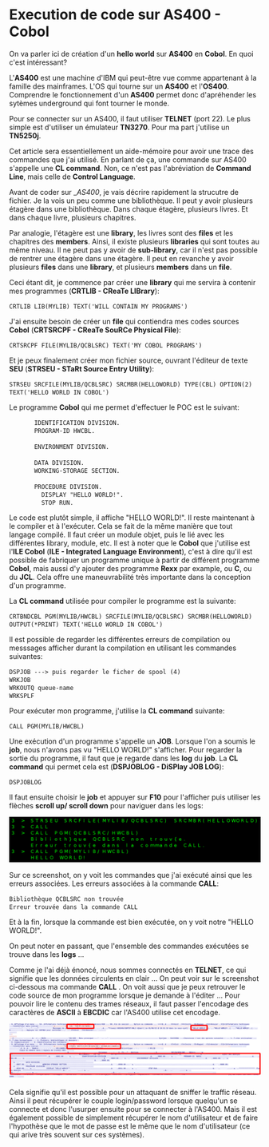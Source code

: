# Execution de code sur AS400 - Cobol

On va parler ici de création d'un __hello world__ sur __AS400__ en __Cobol__. En quoi c'est intéressant?

L'__AS400__ est une machine d'IBM qui peut-être vue comme appartenant à la famille des mainframes. L'OS qui tourne sur un __AS400__ et l'__OS400__. Comprendre le fonctionnement d'un __AS400__ permet donc d'apréhender les sytèmes underground qui font tourner le monde.

Pour se connecter sur un AS400, il faut utiliser __TELNET__ (port 22). Le plus simple est d'utiliser un émulateur __TN3270__. Pour ma part j'utilise un __TN5250j__.

Cet article sera essentiellement un aide-mémoire pour avoir une trace des commandes que j'ai utilisé. En parlant de ça, une commande sur AS400 s'appelle une __CL command__. Non, ce n'est pas l'abréviation de __Command Line__, mais celle de __Control Language__.

Avant de coder sur __AS400_, je vais décrire rapidement la strucutre de fichier. Je la vois un peu comme une bibliothèque. Il peut y avoir plusieurs étagère dans une bibliothèque. Dans chaque étagère, plusieurs livres. Et dans chaque livre, plusieurs chapitres.

Par analogie, l'étagère est une __library__, les livres sont des __files__ et les chapitres des __members__. Ainsi, il existe plusieurs __libraries__ qui sont toutes au même niveau. Il ne peut pas y avoir de __sub-library__, car il n'est pas possible de rentrer une étagère dans une étagère. Il peut en revanche y avoir plusieurs __files__ dans une __library__, et plusieurs __members__ dans un __file__.

Ceci étant dit, je commence par créer une __library__ qui me servira à contenir mes programmes (__CRTLIB - CReaTe LIBrary__):

```
CRTLIB LIB(MYLIB) TEXT('WILL CONTAIN MY PROGRAMS')
```

J'ai ensuite besoin de créer un __file__ qui contiendra mes codes sources __Cobol__ (__CRTSRCPF - CReaTe SouRCe Physical File__):

```
CRTSRCPF FILE(MYLIB/QCBLSRC) TEXT('MY COBOL PROGRAMS')
```

Et je peux finalement créer mon fichier source, ouvrant l'éditeur de texte __SEU__ (__STRSEU - STaRt Source Entry Utility__):

```
STRSEU SRCFILE(MYLIB/QCBLSRC) SRCMBR(HELLOWORLD) TYPE(CBL) OPTION(2) TEXT('HELLO WORLD IN COBOL')
```

Le programme __Cobol__ qui me permet d'effectuer le POC est le suivant:

```
       IDENTIFICATION DIVISION.
       PROGRAM-ID HWCBL.

       ENVIRONMENT DIVISION.

       DATA DIVISION.
       WORKING-STORAGE SECTION.

       PROCEDURE DIVISION.
         DISPLAY "HELLO WORLD!".
         STOP RUN.
```

Le code est plutôt simple, il affiche "HELLO WORLD!". Il reste maintenant à le compiler et à l'exécuter. Cela se fait de la même manière que tout langage compilé. Il faut créer un module objet, puis le lié avec les différentes library, module, etc. Il est à noter que le __Cobol__ que j'utilise est l'__ILE Cobol__ (__ILE - Integrated Language Environment__), c'est à dire qu'il est possible de fabriquer un programme unique à partir de différent programme __Cobol__, mais aussi d'y ajouter des programme __Rexx__ par example, ou __C__, ou du __JCL__. Cela offre une maneuvrabilité très importante dans la conception d'un programme.

La __CL command__ utilisée pour compiler le programme est la suivante:

```
CRTBNDCBL PGM(MYLIB/HWCBL) SRCFILE(MYLIB/QCBLSRC) SRCMBR(HELLOWORLD) OUTPUT(*PRINT) TEXT('HELLO WORLD IN COBOL')
```

Il est possible de regarder les différentes erreurs de compilation ou messsages afficher durant la compilation en utilisant les commandes suivantes:

```
DSPJOB ---> puis regarder le ficher de spool (4)
WRKJOB
WRKOUTQ queue-name
WRKSPLF
```


Pour exécuter mon programme, j'utilise la __CL command__ suivante:

```
CALL PGM(MYLIB/HWCBL)
```

Une exécution d'un programme s'appelle un __JOB__. Lorsque l'on a soumis le __job__, nous n'avons pas vu "HELLO WORLD!" s'afficher. Pour regarder la sortie du programme, il faut que je regarde dans les __log__ du __job__. La __CL command__ qui permet cela est (__DSPJOBLOG - DiSPlay JOB LOG__):

```
DSPJOBLOG
```

Il faut ensuite choisir le __job__ et appuyer sur __F10__ pour l'afficher puis utiliser les flèches __scroll up/ scroll down__ pour naviguer dans les logs:

![image alt text](/images/mainframe/as400/HWCBL-log.png)

Sur ce screenshot, on y voit les commandes que j'ai exécuté ainsi que les erreurs associées. Les erreurs associées à la commande __CALL__:

```
Bibliothèque QCBLSRC non trouvée
Erreur trouvée dans la commande CALL
```

Et à la fin, lorsque la commande est bien exécutée, on y voit notre "HELLO WORLD!".

On peut noter en passant, que l'ensemble des commandes exécutées se trouve dans les __logs__ ...

Comme je l'ai déjà énoncé, nous sommes connectés en __TELNET__, ce qui signifie que les données circulents en clair ... On peut voir sur le screenshot ci-dessous ma commande __CALL__ . On voit aussi que je peux retrouver le code source de mon programme lorsque je demande à l'éditer ... Pour pouvoir lire le contenu des trames réseaux, il faut passer l'encodage des caractères de __ASCII__ à __EBCDIC__ car l'AS400 utilise cet encodage.

![image alt text](/images/mainframe/as400/HWCBL-telnet.png)

Cela signifie qu'il est possible pour un attaquant de sniffer le traffic réseau. Ainsi il peut récupérer le couple login/password lorsque quelqu'un se connecte et donc l'usurper ensuite pour se connecter à l'AS400. Mais il est également possible de simplement récupérer le nom d'utilisateur et de faire l'hypothèse que le mot de passe est le même que le nom d'utilisateur (ce qui arive très souvent sur ces systèmes).
